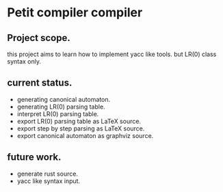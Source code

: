 # Petit compiler compiler

## Project scope.

this project aims to learn how to implement yacc like tools. but LR(0) class syntax only.

## current status.

* generating canonical automaton.
* generating LR(0) parsing table.
* interpret LR(0) parsing table.
* export LR(0) parsing table as LaTeX source.
* export step by step parsing as LaTeX source.
* export canonical automaton as graphviz source.

## future work.

* generate rust source.
* yacc like syntax input.  